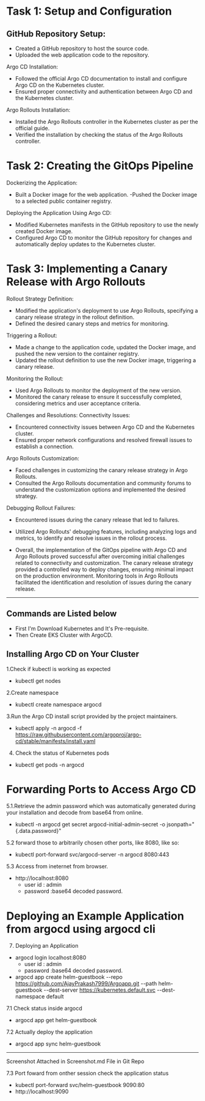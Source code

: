 # Task 1: Setup and Configuration

## GitHub Repository Setup:
- Created a GitHub repository to host the source code.
- Uploaded the web application code to the repository.

Argo CD Installation:
- Followed the official Argo CD documentation to install and configure Argo CD on the Kubernetes cluster.
- Ensured proper connectivity and authentication between Argo CD and the Kubernetes cluster.

Argo Rollouts Installation:
- Installed the Argo Rollouts controller in the Kubernetes cluster as per the official guide.
- Verified the installation by checking the status of the Argo Rollouts controller.

# Task 2: Creating the GitOps Pipeline

Dockerizing the Application:
- Built a Docker image for the web application.
-Pushed the Docker image to a selected public container registry.

Deploying the Application Using Argo CD:
- Modified Kubernetes manifests in the GitHub repository to use the newly created Docker image.
- Configured Argo CD to monitor the GitHub repository for changes and automatically deploy updates to the Kubernetes cluster.

# Task 3: Implementing a Canary Release with Argo Rollouts

Rollout Strategy Definition:
- Modified the application's deployment to use Argo Rollouts, specifying a canary release strategy in the rollout definition.
- Defined the desired canary steps and metrics for monitoring.

Triggering a Rollout:
- Made a change to the application code, updated the Docker image, and pushed the new version to the container registry.
- Updated the rollout definition to use the new Docker image, triggering a canary release.

Monitoring the Rollout:
- Used Argo Rollouts to monitor the deployment of the new version.
- Monitored the canary release to ensure it successfully completed, considering metrics and user acceptance criteria.

Challenges and Resolutions:
Connectivity Issues:
- Encountered connectivity issues between Argo CD and the Kubernetes cluster.
- Ensured proper network configurations and resolved firewall issues to establish a connection.

Argo Rollouts Customization:
- Faced challenges in customizing the canary release strategy in Argo Rollouts.
- Consulted the Argo Rollouts documentation and community forums to understand the customization options and implemented the desired strategy.

Debugging Rollout Failures:
- Encountered issues during the canary release that led to failures.
- Utilized Argo Rollouts' debugging features, including analyzing logs and metrics, to identify and resolve issues in the rollout process.

- Overall, the implementation of the GitOps pipeline with Argo CD and Argo Rollouts proved successful after overcoming initial challenges related to connectivity and customization. The canary release strategy provided a controlled way to deploy changes, ensuring minimal impact on the production environment. Monitoring tools in Argo Rollouts facilitated the identification and resolution of issues during the canary release.

------------------------------------------------------------------------------------------------------------------------------------------------------------------------------------------------
Commands are Listed below
------------------------------------------------------------------------------------------------------------------------------------------------------------------------------------------------

- First I'm Download Kubernetes and It's Pre-requisite.
- Then Create EKS Cluster with ArgoCD.

## Installing Argo CD on Your Cluster
1.Check if kubectl is working as expected
  - kubectl get nodes
 
2.Create namespace
  - kubectl create namespace argocd
 
3.Run the Argo CD install script provided by the project maintainers.
  - kubectl apply -n argocd -f https://raw.githubusercontent.com/argoproj/argo-cd/stable/manifests/install.yaml
 
4. Check the status of Kubernetes pods
  - kubectl get pods -n argocd

# Forwarding Ports to Access Argo CD
5.1.Retrieve the admin password which was automatically generated during your installation and decode from base64 from online.
  - kubectl -n argocd get secret argocd-initial-admin-secret -o jsonpath="{.data.password}"

5.2 forward those to arbitrarily chosen other ports, like 8080, like so:
  - kubectl port-forward svc/argocd-server -n argocd 8080:443
 
5.3 Access from ineternet from browser.
  - http://localhost:8080
    - user id : admin
    - password :base64 decoded password.

# Deploying an Example Application from argocd using argocd cli
7. Deploying an Application
  - argocd login localhost:8080
    - user id : admin
    - password :base64 decoded password.
  - argocd app create helm-guestbook --repo https://github.com/AjayPrakash7999/Argoapp.git --path helm-guestbook --dest-server https://kubernetes.default.svc --dest-namespace default
 
7.1 Check status inside argocd
  - argocd app get helm-guestbook

7.2 Actually deploy the application
  - argocd app sync helm-guestbook

-------------------------------------------------------------------------------------------------------------------------------------------------------------------------------------
Screenshot Attached in Screenshot.md File in Git Repo



7.3 Port foward from onther session check the application status
  - kubectl port-forward svc/helm-guestbook 9090:80
  - http://localhost:9090
